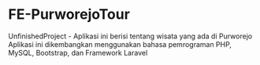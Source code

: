 # FE-PurworejoTour
UnfinishedProject - Aplikasi ini berisi tentang wisata yang ada di Purworejo
</br>
Aplikasi ini dikembangkan menggunakan bahasa pemrograman PHP, MySQL, Bootstrap, dan Framework Laravel
